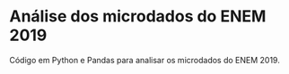 # Análise dos microdados do ENEM 2019
Código em Python e Pandas para analisar os microdados do ENEM 2019.
